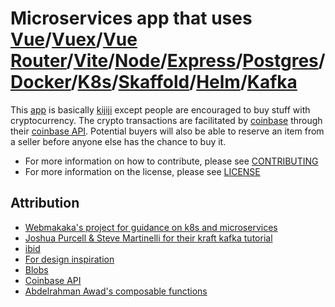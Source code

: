 # Microservices app that uses [Vue](https://vuejs.org/)/[Vuex](https://vuex.vuejs.org/)/[Vue Router](https://router.vuejs.org/)/[Vite](https://vitejs.dev/)/[Node](https://nodejs.org/en/)/[Express](https://expressjs.com/)/[Postgres](https://www.postgresql.org/)/[Docker](https://www.docker.com/products/docker-desktop)/[K8s](https://kubernetes.io/)/[Skaffold](https://skaffold.dev/)/[Helm](https://helm.sh/)/[Kafka](https://kafka.apache.org/)

This [app](https://github.com/Chris56974/wei-buddies) is basically [kijiji](https://www.kijiji.ca/) except people are encouraged to buy stuff with cryptocurrency. The crypto transactions are facilitated by [coinbase](https://www.coinbase.com/) through their [coinbase API](https://developers.coinbase.com/). Potential buyers will also be able to reserve an item from a seller before anyone else has the chance to buy it. 

- For more information on how to contribute, please see [CONTRIBUTING](https://github.com/Chris56974/wei-buddies/blob/main/CONTRIBUTING.md)
- For more information on the license, please see [LICENSE](https://github.com/Chris56974/wei-buddies/blob/main/LICENSE)

## Attribution

- [Webmakaka's project for guidance on k8s and microservices](https://github.com/webmakaka/Microservices-with-Node-JS-and-React)
- [Joshua Purcell & Steve Martinelli for their kraft kafka tutorial](https://github.com/IBM/kraft-mode-kafka-on-kubernetes)
- [ibid](https://developer.ibm.com/tutorials/kafka-in-kubernetes/)
- [For design inspiration](https://app.haikei.app/)
- [Blobs](https://blobs.app/)
- [Coinbase API](https://developers.coinbase.com/)
- [Abdelrahman Awad's composable functions](https://logaretm.com/blog/my-favorite-5-vuejs-composables)